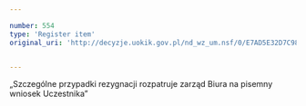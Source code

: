 ```yaml
---

number: 554
type: 'Register item'
original_uri: 'http://decyzje.uokik.gov.pl/nd_wz_um.nsf/0/E7AD5E32D7C98BBAC12572DD003295D6?OpenDocument'


---
```


„Szczególne przypadki rezygnacji rozpatruje zarząd Biura na pisemny wniosek Uczestnika”

